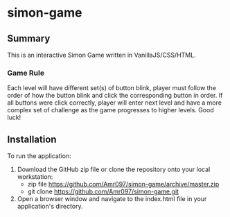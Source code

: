 # simon-game

## Summary

This is an interactive Simon Game written in VanillaJS/CSS/HTML.

### Game Rule

Each level will have different set(s) of button blink, player must follow the order of how the button blink and click the corresponding button in order. 
If all buttons were click correctly, player will enter next level and have a more complex set of challenge as the game progresses to higher levels. Good luck! 

## Installation

To run the application:

 1. Download the GitHub zip file or clone the repository onto your local workstation:
    - zip file https://github.com/Amr097/simon-game/archive/master.zip
    - git clone https://github.com/Amr097/simon-game.git
 2. Open a browser window and navigate to the index.html file in your application's directory.
